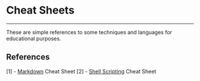 # Cheat Sheets
---
These are simple references to some techniques and languages for educational purposes.

## References
[1] - [Markdown](https://github.com/Alexander-Sands/Cheat-Sheets//blob/main/Markdown/Markdown-Reference.md "Markdown Cheat Sheet") Cheat Sheet
[2] - [Shell Scripting](https://github.com/Alexander-Sands/Cheat-Sheets//blob/main/Shell-Scripting/myscript.sh "Shell Scripting Cheat Sheet") Cheat Sheet
